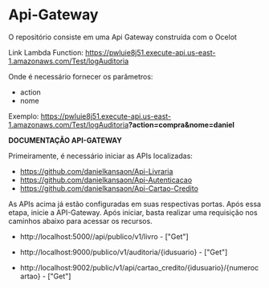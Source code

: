 # Api-Gateway
O repositório consiste em uma Api Gateway construída com o Ocelot

Link Lambda Function: https://pwluie8j51.execute-api.us-east-1.amazonaws.com/Test/logAuditoria

Onde é necessário fornecer os parâmetros:
  - action
  - nome
  
Exemplo: https://pwluie8j51.execute-api.us-east-1.amazonaws.com/Test/logAuditoria<b>?action=compra&nome=daniel</b>

<b>DOCUMENTAÇÃO API-GATEWAY</b>

Primeiramente, é necessário iniciar as APIs localizadas:

- https://github.com/danielkansaon/Api-Livraria
- https://github.com/danielkansaon/Api-Autenticacao
- https://github.com/danielkansaon/Api-Cartao-Credito

As APIs acima já estão configuradas em suas respectivas portas. Após essa etapa, inicie a API-Gateway. Após iniciar, basta realizar uma requisição nos caminhos abaixo para acessar os recursos.

- http://localhost:5000//api/publico/v1/livro - ["Get"]
  
- http://localhost:9000/publico/v1/auditoria/{idusuario} - ["Get"]

- http://localhost:9002/public/v1/api/cartao_credito/{idusuario}/{numerocartao} - ["Get"]
